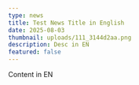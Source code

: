 ```yaml
---
type: news
title: Test News Title in English
date: 2025-08-03
thumbnail: uploads/111_3144d2aa.png
description: Desc in EN
featured: false
---
```


Content in EN